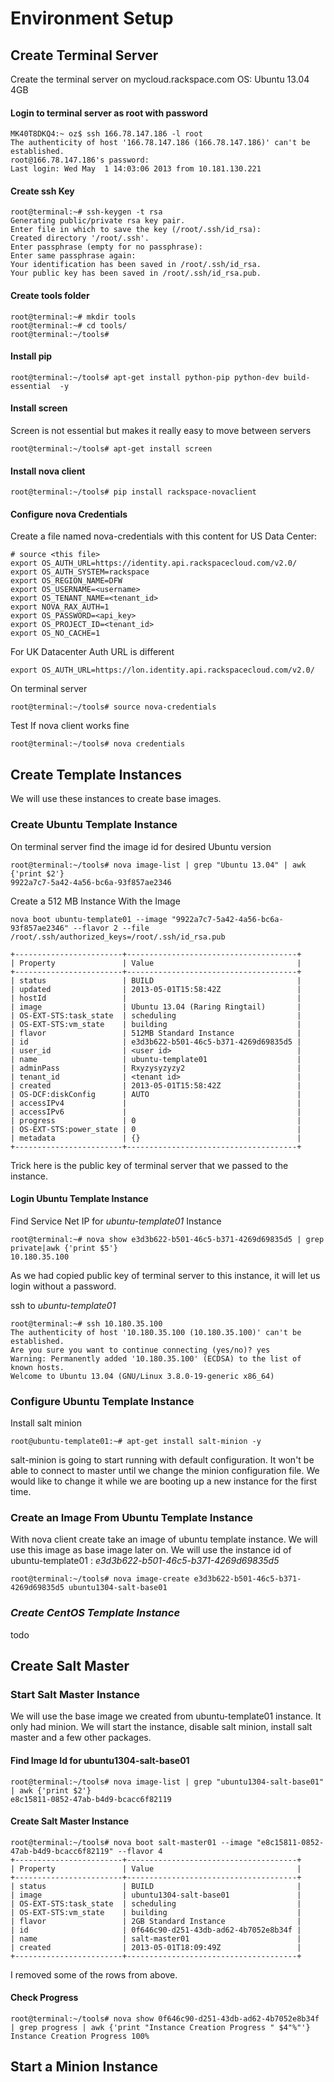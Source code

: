 # Environment Setup


## Create Terminal Server

Create the terminal server on mycloud.rackspace.com
OS: Ubuntu 13.04 4GB

#### Login to terminal server as root with password

    MK40T8DKQ4:~ oz$ ssh 166.78.147.186 -l root
    The authenticity of host '166.78.147.186 (166.78.147.186)' can't be established.
    root@166.78.147.186's password:
    Last login: Wed May  1 14:03:06 2013 from 10.181.130.221

#### Create ssh Key

    root@terminal:~# ssh-keygen -t rsa
    Generating public/private rsa key pair.
    Enter file in which to save the key (/root/.ssh/id_rsa):
    Created directory '/root/.ssh'.
    Enter passphrase (empty for no passphrase):
    Enter same passphrase again:
    Your identification has been saved in /root/.ssh/id_rsa.
    Your public key has been saved in /root/.ssh/id_rsa.pub.

#### Create tools folder

    root@terminal:~# mkdir tools
    root@terminal:~# cd tools/
    root@terminal:~/tools#

#### Install pip

    root@terminal:~/tools# apt-get install python-pip python-dev build-essential  -y

#### Install screen

Screen is not essential but makes it really easy to move between servers

    root@terminal:~/tools# apt-get install screen

#### Install nova client

    root@terminal:~/tools# pip install rackspace-novaclient

#### Configure nova Credentials

Create a file named nova-credentials with this content for US Data Center:

    # source <this file>
    export OS_AUTH_URL=https://identity.api.rackspacecloud.com/v2.0/
    export OS_AUTH_SYSTEM=rackspace
    export OS_REGION_NAME=DFW
    export OS_USERNAME=<username>
    export OS_TENANT_NAME=<tenant_id>
    export NOVA_RAX_AUTH=1
    export OS_PASSWORD=<api_key>
    export OS_PROJECT_ID=<tenant_id>
    export OS_NO_CACHE=1

For UK Datacenter Auth URL is different

    export OS_AUTH_URL=https://lon.identity.api.rackspacecloud.com/v2.0/

On terminal server

    root@terminal:~/tools# source nova-credentials

Test If nova client works fine

    root@terminal:~/tools# nova credentials


## Create Template Instances

We will use these instances to create base images.

### Create Ubuntu Template Instance

On terminal server find the image id for desired Ubuntu version

    root@terminal:~/tools# nova image-list | grep "Ubuntu 13.04" | awk {'print $2'}
    9922a7c7-5a42-4a56-bc6a-93f857ae2346

Create a 512 MB Instance With the Image

    nova boot ubuntu-template01 --image "9922a7c7-5a42-4a56-bc6a-93f857ae2346" --flavor 2 --file /root/.ssh/authorized_keys=/root/.ssh/id_rsa.pub

    +------------------------+--------------------------------------+
    | Property               | Value                                |
    +------------------------+--------------------------------------+
    | status                 | BUILD                                |
    | updated                | 2013-05-01T15:58:42Z                 |
    | hostId                 |                                      |
    | image                  | Ubuntu 13.04 (Raring Ringtail)       |
    | OS-EXT-STS:task_state  | scheduling                           |
    | OS-EXT-STS:vm_state    | building                             |
    | flavor                 | 512MB Standard Instance              |
    | id                     | e3d3b622-b501-46c5-b371-4269d69835d5 |
    | user_id                | <user id>                            |
    | name                   | ubuntu-template01                    |
    | adminPass              | Rxyzysyzyzy2                         |
    | tenant_id              | <tenant id>                          |
    | created                | 2013-05-01T15:58:42Z                 |
    | OS-DCF:diskConfig      | AUTO                                 |
    | accessIPv4             |                                      |
    | accessIPv6             |                                      |
    | progress               | 0                                    |
    | OS-EXT-STS:power_state | 0                                    |
    | metadata               | {}                                   |
    +------------------------+--------------------------------------+

Trick here is the public key of terminal server that we passed to the instance.

#### Login Ubuntu Template Instance

Find Service Net IP for _ubuntu-template01_ Instance

    root@terminal:~# nova show e3d3b622-b501-46c5-b371-4269d69835d5 | grep private|awk {'print $5'}
    10.180.35.100

As we had copied public key of terminal server to this instance, it will let us login without a password.

ssh to _ubuntu-template01_

    root@terminal:~# ssh 10.180.35.100
    The authenticity of host '10.180.35.100 (10.180.35.100)' can't be established.
    Are you sure you want to continue connecting (yes/no)? yes
    Warning: Permanently added '10.180.35.100' (ECDSA) to the list of known hosts.
    Welcome to Ubuntu 13.04 (GNU/Linux 3.8.0-19-generic x86_64)

### Configure Ubuntu Template Instance

Install salt minion

    root@ubuntu-template01:~# apt-get install salt-minion -y

salt-minion is going to start running with default configuration. It won't be able to connect to master until we
change the minion configuration file. We would like to change it while we are booting up a new instance for the first
time.

### Create an Image From Ubuntu Template Instance

With nova client create take an image of ubuntu template instance. We will use this image as base image later on.
We will use the instance id of ubuntu-template01 : _e3d3b622-b501-46c5-b371-4269d69835d5_

    root@terminal:~/tools# nova image-create e3d3b622-b501-46c5-b371-4269d69835d5 ubuntu1304-salt-base01

### _Create CentOS Template Instance_
 todo


## Create Salt Master

### Start Salt Master Instance

We will use the base image we created from ubuntu-template01 instance. It only had minion. We will start the instance, disable salt minion, install salt master and a few other packages.

#### Find Image Id for ubuntu1304-salt-base01

    root@terminal:~/tools# nova image-list | grep "ubuntu1304-salt-base01" | awk {'print $2'}
    e8c15811-0852-47ab-b4d9-bcacc6f82119

#### Create Salt Master Instance

    root@terminal:~/tools# nova boot salt-master01 --image "e8c15811-0852-47ab-b4d9-bcacc6f82119" --flavor 4
    +------------------------+--------------------------------------+
    | Property               | Value                                |
    +------------------------+--------------------------------------+
    | status                 | BUILD                                |
    | image                  | ubuntu1304-salt-base01               |
    | OS-EXT-STS:task_state  | scheduling                           |
    | OS-EXT-STS:vm_state    | building                             |
    | flavor                 | 2GB Standard Instance                |
    | id                     | 0f646c90-d251-43db-ad62-4b7052e8b34f |
    | name                   | salt-master01                        |
    | created                | 2013-05-01T18:09:49Z                 |
    +------------------------+--------------------------------------+

I removed some of the rows from above. 

#### Check Progress

    root@terminal:~/tools# nova show 0f646c90-d251-43db-ad62-4b7052e8b34f | grep progress | awk {'print "Instance Creation Progress " $4"%"'}
    Instance Creation Progress 100%

## Start a Minion Instance 
